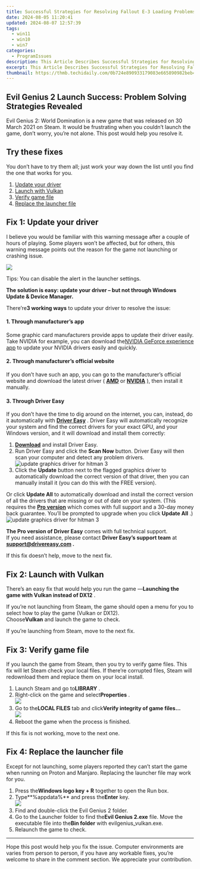 ```yaml
---
title: Successful Strategies for Resolving Fallout E-3 Loading Problems
date: 2024-08-05 11:20:41
updated: 2024-08-07 12:57:39
tags:
  - win11
  - win10
  - win7
categories:
  - ProgramIssues
description: This Article Describes Successful Strategies for Resolving Fallout E-3 Loading Problems
excerpt: This Article Describes Successful Strategies for Resolving Fallout E-3 Loading Problems
thumbnail: https://thmb.techidaily.com/0b724e890933179083e665890982beb41082b155ef2ba061d1c67bef15f0d934.jpg
---
```


## Evil Genius 2 Launch Success: Problem Solving Strategies Revealed

Evil Genius 2: World Domination is a new game that was released on 30 March 2021 on Steam. It would be frustrating when you couldn’t launch the game, don’t worry, you’re not alone. This post would help you resolve it.

## Try these fixes

 You don’t have to try them all; just work your way down the list until you find the one that works for you.

1. [Update your driver](https://tools.techidaily.com/drivereasy/download/)
2. [Launch with Vulkan](https://tools.techidaily.com/drivereasy/download/)
3. [Verify game file](https://tools.techidaily.com/drivereasy/download/)
4. [Replace the launcher file](https://tools.techidaily.com/drivereasy/download/)

## Fix 1: Update your driver

 I believe you would be familiar with this warning message after a couple of hours of playing. Some players won’t be affected, but for others, this warning message points out the reason for the game not launching or crashing issue.

![](https://images.drivereasy.com/wp-content/uploads/2021/04/evil-2.jpg)

Tips: You can disable the alert in the launcher settings.

 **The solution is easy: update your driver – but not through Windows Update & Device Manager.**

 There’re**3 working ways** to update your driver to resolve the issue:

#### 1\. Through manufacturer’s app

 Some graphic card manufacturers provide apps to update their driver easily. Take NVIDIA for example, you can download the[NVIDIA GeForce experience app](https://tools.techidaily.com/drivereasy/download/) to update your NVIDIA drivers easily and quickly.

#### 2\. Through manufacturer’s official website

 If you don’t have such an app, you can go to the manufacturer’s official website and download the latest driver ( **[AMD](https://www.amd.com/en/support)**  or **[NVIDIA](https://tools.techidaily.com/drivereasy/download/)**  ), then install it manually.

#### 3\. Through Driver Easy

 If you don’t have the time to dig around on the internet, you can, instead, do it automatically with **[Driver Easy](https://tools.techidaily.com/drivereasy/download/)**  . Driver Easy will automatically recognize your system and find the correct drivers for your exact GPU, and your Windows version, and it will download and install them correctly:

1. **[Download](https://tools.techidaily.com/drivereasy/download/)**  and install Driver Easy.
2. Run Driver Easy and click the **Scan Now** button. Driver Easy will then scan your computer and detect any problem drivers.  
![update graphics driver for hitman 3](https://images.drivereasy.com/wp-content/uploads/2021/01/update-graphics-driver-de-1.jpg)
3. Click the **Update** button next to the flagged graphics driver to automatically download the correct version of that driver, then you can manually install it (you can do this with the FREE version).  

 Or click **Update All** to automatically download and install the correct version of all the drivers that are missing or out of date on your system. (This requires the **[Pro version](https://tools.techidaily.com/drivereasy/download/)**  which comes with full support and a 30-day money back guarantee. You’ll be prompted to upgrade when you click **Update All** .)  
![update graphics driver for hitman 3](https://images.drivereasy.com/wp-content/uploads/2021/01/update-graphics-driver-de-2.jpg)

**The Pro version of Driver Easy** comes with full technical support.  
 If you need assistance, please contact **Driver Easy’s support team** at **[support@drivereasy.com](https://tools.techidaily.com/drivereasy/download/) .**

If this fix doesn’t help, move to the next fix.

## Fix 2: Launch with Vulkan

 There’s an easy fix that would help you run the game —**Launching the game with Vulkan instead of DX12** .

 If you’re not launching from Steam, the game should open a menu for you to select how to play the game (Vulkan or DX12).  
 Choose**Vulkan** and launch the game to check.

If you’re launching from Steam, move to the next fix.

## Fix 3: Verify game file

 If you launch the game from Steam, then you try to verify game files. This fix will let Steam check your local files. If there’re corrupted files, Steam will redownload them and replace them on your local install.

1. Launch Steam and go to**LIBRARY** .
2. Right-click on the game and select**Properties** .  
![](https://images.drivereasy.com/wp-content/uploads/2021/04/2021-04-07_17-10-14.png)
3. Go to the**LOCAL FILES** tab and click**Verify integrity of game files…**  
![](https://images.drivereasy.com/wp-content/uploads/2021/04/verify.png)
4. Reboot the game when the process is finished.

If this fix is not working, move to the next one.

## Fix 4: Replace the launcher file

 Except for not launching, some players reported they can’t start the game when running on Proton and Manjaro. Replacing the launcher file may work for you.

1. Press the**Windows logo key + R** together to open the Run box.
2. Type**%appdata%** and press the**Enter** key.  
![](https://images.drivereasy.com/wp-content/uploads/2021/01/appdata.jpg)
3. Find and double-click the Evil Genius 2 folder.
4. Go to the Launcher folder to find the**Evil Genius 2.exe** file. Move the executable file into the**Bin folder** with evilgenius\_vulkan.exe.
5. Relaunch the game to check.

---

 Hope this post would help you fix the issue. Computer environments are varies from person to person, if you have any workable fixes, you’re welcome to share in the comment section. We appreciate your contribution.

<ins class="adsbygoogle"
     style="display:block"
     data-ad-format="autorelaxed"
     data-ad-client="ca-pub-7571918770474297"
     data-ad-slot="1223367746"></ins>



<ins class="adsbygoogle"
     style="display:block"
     data-ad-client="ca-pub-7571918770474297"
     data-ad-slot="8358498916"
     data-ad-format="auto"
     data-full-width-responsive="true"></ins>
